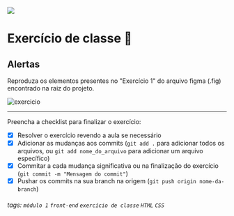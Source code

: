 ![](https://i.imgur.com/xG74tOh.png)

# Exercício de classe 🏫

## Alertas

Reproduza os elementos presentes no "Exercício 1" do arquivo figma (.fig) encontrado na raiz do projeto.

![exercicio](https://i.imgur.com/PkthX1D.png)

---

Preencha a checklist para finalizar o exercício:

- [X] Resolver o exercício revendo a aula se necessário
- [X] Adicionar as mudanças aos commits (`git add .` para adicionar todos os arquivos, ou `git add nome_do_arquivo` para adicionar um arquivo específico)
- [X] Commitar a cada mudança significativa ou na finalização do exercício (`git commit -m "Mensagem do commit"`)
- [X] Pushar os commits na sua branch na origem (`git push origin nome-da-branch`)

###### tags: `módulo 1` `front-end` `exercício de classe` `HTML` `CSS`
